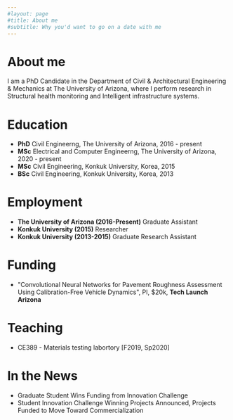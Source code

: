 ```yaml
---
#layout: page
#title: About me
#subtitle: Why you'd want to go on a date with me
---
```

# About me
I am a PhD Candidate in the Department of Civil & Architectural Engineering & Mechanics at The University of Arizona, where I perform research in Structural health monitoring and Intelligent infrastructure systems.

# Education
* **PhD** Civil Engineerng, The University of Arizona, 2016 - present
* **MSc** Electrical and Computer Engineerng, The University of Arizona, 2020 - present
* **MSc** Civil Engineering, Konkuk University, Korea, 2015
* **BSc** Civil Engineering, Konkuk University, Korea, 2013

# Employment
* **The University of Arizona (2016-Present)** Graduate Assistant
* **Konkuk University (2015)** Researcher
* **Konkuk University (2013-2015)** Graduate Research Assistant

# Funding
* "Convolutional Neural Networks for Pavement Roughness Assessment Using Calibration-Free Vehicle Dynamics", PI, $20k, **Tech Launch Arizona**

# Teaching
* CE389 - Materials testing labortory [F2019, Sp2020]

# In the News
* Graduate Student Wins Funding from Innovation Challenge
* Student Innovation Challenge Winning Projects Announced, Projects Funded to Move Toward Commercialization

